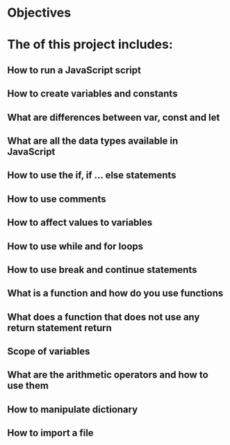 # Objectives
# The of this project includes:
## How to run a JavaScript script
## How to create variables and constants
## What are differences between var, const and let
## What are all the data types available in JavaScript
## How to use the if, if ... else statements
## How to use comments
## How to affect values to variables
## How to use while and for loops
## How to use break and continue statements
## What is a function and how do you use functions
## What does a function that does not use any return statement return
## Scope of variables
## What are the arithmetic operators and how to use them
## How to manipulate dictionary
## How to import a file
